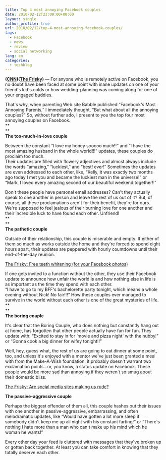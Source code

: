 ```yaml
---
title: Top 4 most annoying Facebook couples
date: 2010-02-12T23:09:00+00:00
layout: single
author_profile: true
url: 2010/02/12/top-4-most-annoying-facebook-couples/
tags:
  - Facebook
  - news
  - review
  - social networking
lang: en
categories: 
  - techblog
---
```

**([CNN](http://www.cnn.com/))([The Frisky](http://www.thefrisky.com/relationships/))** — For anyone who is remotely active on Facebook, you no doubt have been faced at some point with inane updates on one of your friend's kid's colds or how wedding-planning was coming along for one of your engaged buddies.

That's why, when parenting Web site Babble published “Facebook's Most Annoying Parents,” I immediately thought, “But what about all the annoying couples?” So, without further ado, I present to you the top four most annoying couples on Facebook.  
**  
**  
**The too-much-in-love couple**

Between the constant “I love my honey sooooo much!!” and “I have the most amazing husband in the whole world!!!” updates, these couples do proclaim too much.  
Their updates are filled with flowery adjectives and almost always include the words “amazing,” “luckiest,” and “best! ever!” Sometimes the updates are even addressed to each other, like, “Kelly, it was exactly two months ago today I met you and became the luckiest man in the universe!” or “Mark, I loved every amazing second of our beautiful weekend together!!”

Don't these people have personal email addresses? Can't they actually speak to one another in person and leave the rest of us out of it? But, of course, all these proclamations aren't for their benefit, they're for ours.  
We're supposed to feel jealous of their burning love for one another and their incredible luck to have found each other. Unfriend!  
**  
**  
**The pathetic couple**

Outside of their relationship, this couple is miserable and empty. If either of them so much as works outside the home and they're forced to spend eight hours apart, their updates are peppered with hourly countdowns until their end-of-the-day reunion.

 [The Frisky: Free teeth whitening (for your Facebook photos)](http://www.thefrisky.com/post/246-crest-whitestrip-your-facebook-photos/)

If one gets invited to a function without the other, they use their Facebook update to announce how unfair the world is and how nothing else in life is as important as the time they spend with each other.  
“I have to go to my BFF's bachelorette party tonight, which means a whole evening without Nick! No fair!!!” How these couples ever managed to survive in the world without each other is one of the great mysteries of life.  
**  
**  
**The boring couple**

It's clear that the Boring Couple, who does nothing but constantly hang out at home, has forgotten that other people actually have fun for fun. They update with: “Excited to stay in for &#8216;movie and pizza night' with the hubby!” or “Gonna cook a big dinner for wifey tonight!!”

Well, hey, guess what, the rest of us are going to eat dinner at some point, too, and unless it's enjoyed with a mentor we've just been granted a meal with from the Make-A-Wish foundation, it probably doesn't warrant two exclamation points…or, you know, a status update on Facebook. These people would be more sad than annoying if they weren't so smug about their domestic bliss.

[The Frisky: Are social media sites making us rude?](http://www.thefrisky.com/post/246-are-social-media-sites-like-twitter-and-facebook-making-us-ruder/)  

**The passive-aggressive couple**  

Perhaps the biggest offender of them all, this couple hashes out their issues with one another in passive-aggressive, embarrassing, and often melodramatic updates, like “Would have gotten a lot more sleep if somebody didn't keep me up all night with his constant farting!” or “There's nothing I hate more than a man who can't make up his mind which he woman he wants!”

Every other day your feed is cluttered with messages that they've broken up or gotten back together. At least you can take comfort in knowing that they totally deserve each other.